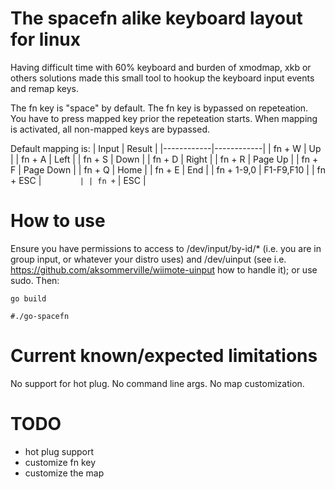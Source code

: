 # The spacefn  alike keyboard layout for linux

Having difficult time with 60% keyboard and burden of xmodmap, xkb or others solutions
made this small tool to hookup the keyboard input events and remap keys.

The fn key is "space" by default. 
The fn key is bypassed on repeteation.
You have to press mapped key prior the repeteation starts.
When mapping is activated, all non-mapped keys are bypassed.

Default mapping is:
| Input      |  Result    |
|------------|------------|
| fn + W     |  Up        |
| fn + A     |  Left      |
| fn + S     |  Down      |
| fn + D     |  Right     |
| fn + R     |  Page Up   |
| fn + F     |  Page Down | 
| fn + Q     |  Home      |
| fn + E     |  End       |
| fn + 1-9,0 |  F1-F9,F10 |
| fn + ESC   |  `         |
| fn + `     |  ESC       |

# How to use

Ensure you have permissions to access to /dev/input/by-id/* (i.e. you are in group input, or whatever your distro uses) and /dev/uinput (see i.e. https://github.com/aksommerville/wiimote-uinput how to handle it); or use sudo. Then:

`go build`

```#./go-spacefn```

# Current known/expected limitations

No support for hot plug.
No command line args.
No map customization.

# TODO
- hot plug support
- customize fn key
- customize the map
